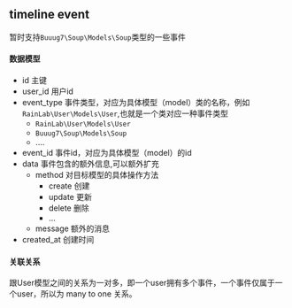 ## timeline event
暂时支持`Buuug7\Soup\Models\Soup`类型的一些事件


#### 数据模型

+ id 主键
+ user_id 用户id
+ event_type 事件类型，对应为具体模型（model）类的名称，例如`RainLab\User\Models\User`,也就是一个类对应一种事件类型
    + `RainLab\User\Models\User`
    + `Buuug7\Soup\Models\Soup`
    + ....
+ event_id 事件id，对应为具体模型（model）的id
+ data 事件包含的额外信息,可以额外扩充
    + method 对目标模型的具体操作方法
        + create 创建
        + update 更新
        + delete 删除
        + ...
    + message 额外的消息
+ created_at 创建时间


#### 关联关系
跟User模型之间的关系为一对多，即一个user拥有多个事件，一个事件仅属于一个user，所以为 many to one 关系。  



